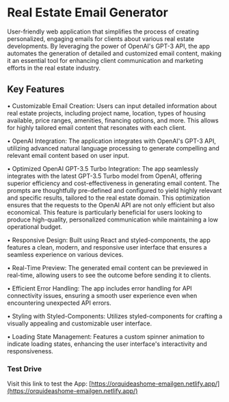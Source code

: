 # Real Estate Email Generator

User-friendly web application that simplifies the process of creating personalized, engaging emails for clients about various real estate developments. By leveraging the power of OpenAI's GPT-3 API, the app automates the generation of detailed and customized email content, making it an essential tool for enhancing client communication and marketing efforts in the real estate industry.

## Key Features

• Customizable Email Creation: Users can input detailed information about real estate projects, including project name, location, types of housing available, price ranges, amenities, financing options, and more. This allows for highly tailored email content that resonates with each client.

• OpenAI Integration: The application integrates with OpenAI's GPT-3 API, utilizing advanced natural language processing to generate compelling and relevant email content based on user input.

• Optimized OpenAI GPT-3.5 Turbo Integration: The app seamlessly integrates with the latest GPT-3.5 Turbo model from OpenAI, offering superior efficiency and cost-effectiveness in generating email content. The prompts are thoughtfully pre-defined and configured to yield highly relevant and specific results, tailored to the real estate domain. This optimization ensures that the requests to the OpenAI API are not only efficient but also economical. This feature is particularly beneficial for users looking to produce high-quality, personalized communication while maintaining a low operational budget.

• Responsive Design: Built using React and styled-components, the app features a clean, modern, and responsive user interface that ensures a seamless experience on various devices.

• Real-Time Preview: The generated email content can be previewed in real-time, allowing users to see the outcome before sending it to clients.

• Efficient Error Handling: The app includes error handling for API connectivity issues, ensuring a smooth user experience even when encountering unexpected API errors.

• Styling with Styled-Components: Utilizes styled-components for crafting a visually appealing and customizable user interface.

• Loading State Management: Features a custom spinner animation to indicate loading states, enhancing the user interface's interactivity and responsiveness.

### Test Drive

Visit this link to test the App: [https://orquideashome-emailgen.netlify.app/](https://orquideashome-emailgen.netlify.app/)
